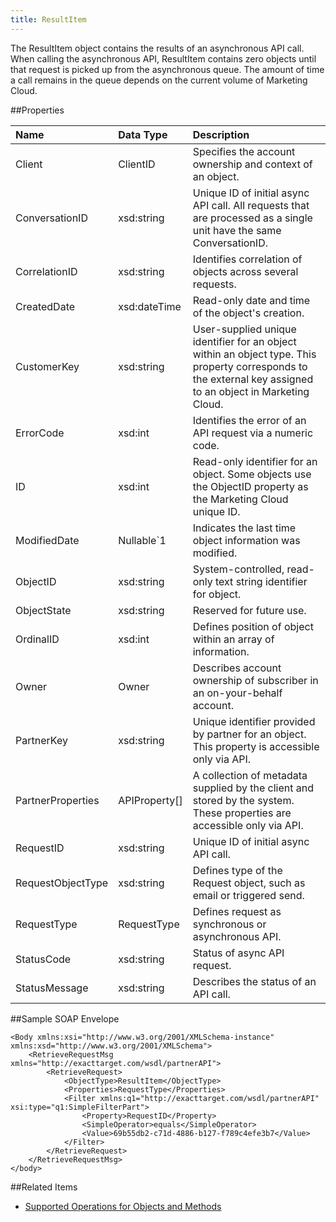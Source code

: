 ```yaml
---
title: ResultItem
---
```

The ResultItem object contains the results of an asynchronous API call. When calling the asynchronous API, ResultItem contains zero objects until that request is picked up from the asynchronous queue. The amount of time a call remains in the queue depends on the current volume of Marketing Cloud.

##Properties
<table class="table table-hover"> <thead align="left"><tr><th>Name</th><th>Data Type</th><th>Description</th></tr></thead> <tbody><tr><td>Client</td><td>ClientID</td><td>Specifies the account ownership and context of an object.</td></tr><tr><td>ConversationID</td><td>xsd:string</td><td>Unique ID of initial async API call. All requests that are processed as a single unit have the same ConversationID.</td></tr><tr><td>CorrelationID</td><td>xsd:string</td><td>Identifies correlation of objects across several requests.</td></tr><tr><td>CreatedDate</td><td>xsd:dateTime</td><td>Read-only date and time of the object's creation.</td></tr><tr><td>CustomerKey</td><td>xsd:string</td><td>User-supplied unique identifier for an object within an object type. This property corresponds to the external key assigned to an object in Marketing Cloud.</td></tr><tr><td>ErrorCode</td><td>xsd:int</td><td>Identifies the error of an API request via a numeric code.</td></tr><tr><td>ID</td><td>xsd:int</td><td>Read-only identifier for an object. Some objects use the ObjectID property as the Marketing Cloud unique ID.</td></tr><tr><td>ModifiedDate</td><td>Nullable&#96;1</td><td>Indicates the last time object information was modified.</td></tr><tr><td>ObjectID</td><td>xsd:string</td><td>System-controlled, read-only text string identifier for object.</td></tr><tr><td>ObjectState</td><td>xsd:string</td><td>Reserved for future use.</td></tr><tr><td>OrdinalID</td><td>xsd:int</td><td>Defines position of object within an array of information.</td></tr><tr><td>Owner</td><td>Owner</td><td>Describes account ownership of subscriber in an on-your-behalf account.</td></tr><tr><td>PartnerKey</td><td>xsd:string</td><td>Unique identifier provided by partner for an object. This property is accessible only via API.</td></tr><tr><td>PartnerProperties</td><td>APIProperty[]</td><td>A collection of metadata supplied by the client and stored by the system. These properties are accessible only via API.</td></tr><tr><td>RequestID</td><td>xsd:string</td><td>Unique ID of initial async API call.</td></tr><tr><td>RequestObjectType</td><td>xsd:string</td><td>Defines type of the Request object, such as email or triggered send.</td></tr><tr><td>RequestType</td><td>RequestType</td><td>Defines request as synchronous or asynchronous API.</td></tr><tr><td>StatusCode</td><td>xsd:string</td><td>Status of async API request.</td></tr><tr><td>StatusMessage</td><td>xsd:string</td><td>Describes the status of an API call.</td></tr></tbody></table>

##Sample SOAP Envelope
```
<Body xmlns:xsi="http://www.w3.org/2001/XMLSchema-instance" xmlns:xsd="http://www.w3.org/2001/XMLSchema">
    <RetrieveRequestMsg xmlns="http://exacttarget.com/wsdl/partnerAPI">
        <RetrieveRequest>
            <ObjectType>ResultItem</ObjectType>
            <Properties>RequestType</Properties>
            <Filter xmlns:q1="http://exacttarget.com/wsdl/partnerAPI" xsi:type="q1:SimpleFilterPart">
                <Property>RequestID</Property>
                <SimpleOperator>equals</SimpleOperator>
                <Value>69b55db2-c71d-4886-b127-f789c4efe3b7</Value>
            </Filter>
        </RetrieveRequest>
    </RetrieveRequestMsg>
</body>
```
##Related Items
* [Supported Operations for Objects and Methods](https://developer.salesforce.com/docs/atlas.en-us.mc-apis.meta/mc-apis/supported_operations_for_objects_and_methods.htm)
